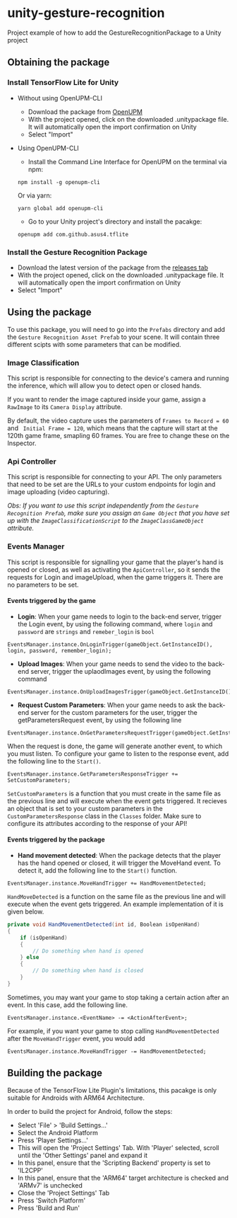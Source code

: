 # unity-gesture-recognition

Project example of how to add the GestureRecognitionPackage to a Unity project

## Obtaining the package

### Install TensorFlow Lite for Unity

* Without using OpenUPM-CLI 
  * Download the package from [OpenUPM](https://openupm.com/packages/com.github.asus4.tflite/)
  * With the project opened, click on the downloaded .unitypackage file. It will automatically open the import confirmation on Unity
  * Select "Import"
  
* Using OpenUPM-CLI
  * Install the Command Line Interface for OpenUPM on the terminal via npm:
  ```
  npm install -g openupm-cli
  ```
  Or via yarn:
  ```
  yarn global add openupm-cli
  ```
  * Go to your Unity project's directory and install the pacakge:
  ```
  openupm add com.github.asus4.tflite
  ```
  
### Install the Gesture Recognition Package
  * Download the latest version of the package from the [releases tab](https://github.com/danilosobral/temp-unity-connection/releases)
  * With the project opened, click on the downloaded .unitypackage file. It will automatically open the import confirmation on Unity
  * Select "Import"
  
## Using the package

To use this package, you will need to go into the `Prefabs` directory and add the `Gesture Recognition Asset Prefab` to your scene. It will contain three different scipts with some parameters that can be modified.

### Image Classification 

This script is responsible for connecting to the device's camera and running the inference, which will allow you to detect open or closed hands.

If you want to render the image captured inside your game, assign a `RawImage` to its `Camera Display` attribute.

By default, the video capture uses the parameters of `Frames to Record = 60` and ` Initial Frame = 120`, which means that the capture will start at the 120th game frame, smapling 60 frames. You are free to change these on the Inspector.

### Api Controller

This script is responsible for connecting to your API.
The only parameters that need to be set are the URLs to your custom endpoints for login and image uploading (video capturing).

_Obs: If you want to use this script independently from the `Gesture Recognition Prefab`, make sure you assign an `Game Object` that you have set up with the `ImageClassificationScript` to the `ImageClassGameObject` attribute._

### Events Manager
This script is responsible for signalling your game that the player's hand is opened or closed, as well as activating the `ApiController`, so it sends the requests for Login and imageUpload, when the game triggers it. There are no parameters to be set.

#### Events triggered by the game
* **Login**:
When your game needs to login to the back-end server, trigger the Login event, by using the following command, where `login` and `password` are `strings` and `remeber_login` is `bool`
```
EventsManager.instance.OnLoginTrigger(gameObject.GetInstanceID(), login, password, remember_login);
```

* **Upload Images**:
 When your game needs to send the video to the back-end server, trigger the uplaodImages event, by using the following command
```
EventsManager.instance.OnUploadImagesTrigger(gameObject.GetInstanceID());
```

* **Request Custom Parameters**:
 When your game needs to ask the back-end server for the custom parameters for the user, trigger the getParametersRequest event, by using the following line
```
EventsManager.instance.OnGetParametersRequestTrigger(gameObject.GetInstanceID());
```
When the request is done, the game will generate another event, to which you must listen. To configure your game to listen to the response event, add the following line to the `Start()`.
```
EventsManager.instance.GetParametersResponseTrigger += SetCustomParameters;
```

`SetCustomParameters` is a function that you must create in the same file as the previous line and will execute when the event gets triggered. It recieves an object that is set to your custom parameters in the `CustomParametersResponse` class in the `Classes` folder. Make sure to configure its attributes according to the response of your API!

#### Events triggered by the package
* **Hand movement detected**:
 When the package detects that the player has the hand opened or closed, it will trigger the MoveHand event. To detect it, add the following line to the `Start()` function.
```
EventsManager.instance.MoveHandTrigger += HandMovementDetected;
```

`HandMoveDetected` is a function on the same file as the previous line and will execute when the event gets triggered. An example implementation of it is given below.
```cs
private void HandMovementDetected(int id, Boolean isOpenHand) 
{
    if (isOpenHand)
    {
        // Do something when hand is opened
    } else
    {
        // Do something when hand is closed
    }
}
```

Sometimes, you may want your game to stop taking a certain action after an event. In this case, add the following line.
```
EventsManager.instance.<EventName> -= <ActionAfterEvent>;
```

For example, if you want your game to stop calling `HandMovementDetected` after the `MoveHandTrigger` event, you would add
```
EventsManager.instance.MoveHandTrigger -= HandMovementDetected;
```

## Building the package

Because of the TensorFlow Lite Plugin's limitations, this pacakge is only suitable for Androids with ARM64 Architecture.

In order to build the project for Android, follow the steps:
* Select 'File' > 'Build Settings...'
* Select the Android Platform
* Press 'Player Settings...'
* This will open the 'Project Settings' Tab. With 'Player' selected, scroll until the 'Other Settings' panel and expand it
* In this panel, ensure that the 'Scripting Backend' property is set to 'IL2CPP'
* In this panel, ensure that the 'ARM64' target architecture is checked and 'ARMv7' is unchecked
* Close the 'Project Settings' Tab
* Press 'Switch Platform'
* Press 'Build and Run'
